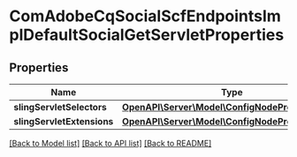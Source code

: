 # ComAdobeCqSocialScfEndpointsImplDefaultSocialGetServletProperties

## Properties
Name | Type | Description | Notes
------------ | ------------- | ------------- | -------------
**slingServletSelectors** | [**OpenAPI\Server\Model\ConfigNodePropertyArray**](ConfigNodePropertyArray.md) |  | [optional] 
**slingServletExtensions** | [**OpenAPI\Server\Model\ConfigNodePropertyString**](ConfigNodePropertyString.md) |  | [optional] 

[[Back to Model list]](../README.md#documentation-for-models) [[Back to API list]](../README.md#documentation-for-api-endpoints) [[Back to README]](../README.md)


